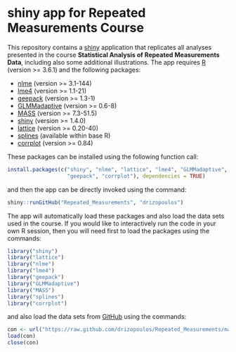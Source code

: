 # shiny app for Repeated Measurements Course
This repository contains a [shiny](http://shiny.rstudio.com/) application that replicates 
all analyses presented in the course 
**Statistical Analysis of Repeated Measurements Data**, including also some additional 
illustrations. The app requires [R](http://cran.r-project.org/) 
(version >= 3.6.1) and the following packages:

* [nlme](http://cran.r-project.org/package=nlme) (version >= 3.1-144)
* [lme4](http://cran.r-project.org/package=lme4) (version >= 1.1-21)
* [geepack](http://cran.r-project.org/package=geepack) (version >= 1.3-1)
* [GLMMadaptive](http://cran.r-project.org/package=GLMMadaptive) (version >= 0.6-8)
* [MASS](http://cran.r-project.org/package=MASS) (version >= 7.3-51.5)
* [shiny](http://cran.r-project.org/package=shiny) (version >= 1.4.0)
* [lattice](http://cran.r-project.org/package=lattice) (version >= 0.20-40)
* [splines](http://cran.r-project.org/) (available within base R)
* [corrplot](http://cran.r-project.org/package=corrplot) (version >= 0.84)

These packages can be installed using the following function call:
```r
install.packages(c("shiny", "nlme", "lattice", "lme4", "GLMMadaptive", "MASS",
                   "geepack", "corrplot"), dependencies = TRUE)
```
and then the app can be directly invoked using the command:
```r
shiny::runGitHub("Repeated_Measurements", "drizopoulos")
```

The app will automatically load these packages and also load the data sets used in the 
course. If you would like to interactively run the code in your own R session, then you 
will need first to load the packages using the commands:
```r
library("shiny")
library("lattice")
library("nlme")
library("lme4")
library("geepack")
library("GLMMadaptive")
library("MASS")
library("splines")
library("corrplot")
```
and also load the data sets from [GitHub](https://github.com/drizopoulos/Repeated_Measurements) 
using the commands:
```r
con <- url("https://raw.github.com/drizopoulos/Repeated_Measurements/master/Data.RData")
load(con)
close(con)
```
